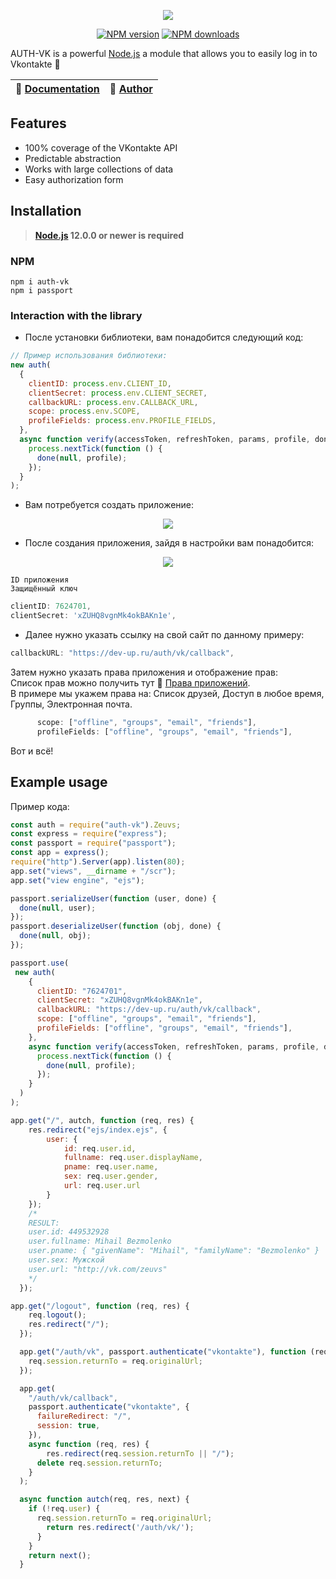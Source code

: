 <p align="center"><img src="https://s3.tproger.ru/uploads/2016/12/vk-java-auth.png"></p>
<p align="center">
<a href="https://www.npmjs.com/package/auth-vk"><img src="https://img.shields.io/npm/v/auth-vk.svg?style=flat-square" alt="NPM version"></a>
<a href="https://www.npmjs.com/package/auth-vk"><img src="https://img.shields.io/npm/dt/auth-vk.svg?style=flat-square" alt="NPM downloads"></a>
</p>

AUTH-VK is a powerful [Node.js](https://nodejs.org) a module that allows you to easily log in to Vkontakte 🚀

| 📖 [Documentation](https://www.npmjs.com/package/auth-vk) | 🤖 [Author](https://vk.com/zeuvs) |
| --------------------------------------------------------- | --------------------------------- |

## Features

- 100% coverage of the VKontakte API
- Predictable abstraction
- Works with large collections of data
- Easy authorization form

## Installation

> **[Node.js](https://nodejs.org/) 12.0.0 or newer is required**

### NPM

```
npm i auth-vk
npm i passport
```

### Interaction with the library

- После установки библиотеки, вам понадобится следующий код:

```js
// Пример использования библиотеки:
new auth(
  {
    clientID: process.env.CLIENT_ID,
    clientSecret: process.env.CLIENT_SECRET,
    callbackURL: process.env.CALLBACK_URL,
    scope: process.env.SCOPE,
    profileFields: process.env.PROFILE_FIELDS,
  },
  async function verify(accessToken, refreshToken, params, profile, done) {
    process.nextTick(function () {
      done(null, profile);
    });
  }
);
```

- Вам потребуется создать приложение:

<p align="center"><img src="https://dev-up.ru/img/start.png"></p>

- После создания приложения, зайдя в настройки вам понадобится:

<p align="center"><img src="https://dev-up.ru/img/next.png"></p>

```
ID приложения
Защищённый ключ
```

```js
clientID: 7624701,
clientSecret: 'xZUHQ8vgnMk4okBAKn1e',
```

- Далее нужно указать ссылку на свой сайт по данному примеру:

```js
callbackURL: "https://dev-up.ru/auth/vk/callback",
```

Затем нужно указать права приложения и отображение прав:<br>
Список прав можно получить тут 📖 [Права приложений](https://vk.com/dev/permissions).<br>
В примере мы укажем права на: Список друзей, Доступ в любое время, Группы, Электронная почта.

```js
      scope: ["offline", "groups", "email", "friends"],
      profileFields: ["offline", "groups", "email", "friends"],
```

Вот и всё!

## Example usage

Пример кода:

```js
const auth = require("auth-vk").Zeuvs;
const express = require("express");
const passport = require("passport");
const app = express();
require("http").Server(app).listen(80);
app.set("views", __dirname + "/scr");
app.set("view engine", "ejs");

passport.serializeUser(function (user, done) {
  done(null, user);
});
passport.deserializeUser(function (obj, done) {
  done(null, obj);
});

passport.use(
 new auth(
    {
      clientID: "7624701",
      clientSecret: "xZUHQ8vgnMk4okBAKn1e",
      callbackURL: "https://dev-up.ru/auth/vk/callback",
      scope: ["offline", "groups", "email", "friends"],
      profileFields: ["offline", "groups", "email", "friends"],
    },
    async function verify(accessToken, refreshToken, params, profile, done) {
      process.nextTick(function () {
        done(null, profile);
      });
    }
  )
);

app.get("/", autch, function (req, res) {
    res.redirect("ejs/index.ejs", {
        user: {
            id: req.user.id,
            fullname: req.user.displayName,
            pname: req.user.name,
            sex: req.user.gender,
            url: req.user.url
        }
    });
    /*
    RESULT:
    user.id: 449532928
    user.fullname: Mihail Bezmolenko
    user.pname: { "givenName": "Mihail", "familyName": "Bezmolenko" }
    user.sex: Мужской
    user.url: "http://vk.com/zeuvs"
    */
  });

app.get("/logout", function (req, res) {
    req.logout();
    res.redirect("/");
  });

  app.get("/auth/vk", passport.authenticate("vkontakte"), function (req, res) {
    req.session.returnTo = req.originalUrl;
  });

  app.get(
    "/auth/vk/callback",
    passport.authenticate("vkontakte", {
      failureRedirect: "/",
      session: true,
    }),
    async function (req, res) {
        res.redirect(req.session.returnTo || "/");
      delete req.session.returnTo;
    }
  );

  async function autch(req, res, next) {
    if (!req.user) {
      req.session.returnTo = req.originalUrl;
        return res.redirect('/auth/vk/');
      }
    }
    return next();
  }

```
